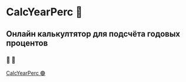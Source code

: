 # CalcYearPerc 🧮
## Онлайн калькултятор для подсчёта годовых процентов
### 🙂 🤨
[CalcYearPerc 🟢](https://navi113.github.io/mp2_CalcYearPerc/)
